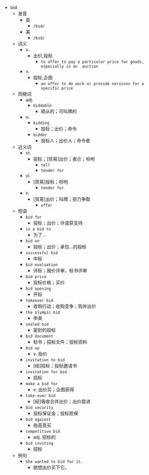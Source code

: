 - bid
  - 发音
    - 英
      - `/bɪd/`
    - 美
      - `/bɪd/`
  - 词义
    - v.
      - 出价,投标
        - `to offer to pay a particular price for goods, especially in an  auction `
    - n.
      - 投标,企图
        - `an offer to do work or provide services for a specific price`
  - 同根词
    - adj.
      - `biddable`
        - 顺从的；可叫牌的
    - n.
      - `bidding`
        - 投标；出价；命令
      - `bidder`
        - 投标人；出价人；命令者
  - 近义词
    - vt.
      - 投标；[贸易]出价；表示；吩咐
        - `tell`
        - `tender for`
    - vi.
      - [贸易]投标；吩咐
        - `tender for`
    - n.
      - [贸易]出价；叫牌；努力争取
        - `offer`
  - 短语
    - `bid for`
      - 投标；出价；许诺获支持 
    - `in a bid to`
      - 为了… 
    - `bid on`
      - 投标；出价；承包…的投标 
    - `successful bid`
      - 中标 
    - `bid evaluation`
      - 评标；报价评审，标书评审 
    - `bid price`
      - 投标价格；买价 
    - `bid opening`
      - 开标 
    - `takeover bid`
      - 收购行动；收购竞争；购并出价 
    - `the olympic bid`
      - 申奥 
    - `sealed bid`
      - 密封的投标 
    - `bid document`
      - 标书；招标文件；投标资料 
    - `bid up`
      - v. 抬价 
    - `invitation to bid`
      - [经]招标；投标邀请书 
    - `invitation for bid`
      - 招标 
    - `make a bid for`
      - v. 出价买；企图获得 
    - `take-over bid`
      - [经]吸收合并出价；出价盘进 
    - `bid security`
      - 投标保证金；投标担保 
    - `bid against`
      - 抬高竞买 
    - `competitive bid`
      - adj. 招标的 
    - `bid inviting`
      - 招标 
  - 例句
    - `She wanted to bid for it.`
      - 她想出价买下它。

